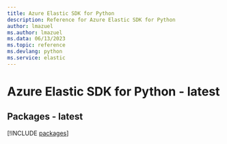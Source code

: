 ```yaml
---
title: Azure Elastic SDK for Python
description: Reference for Azure Elastic SDK for Python
author: lmazuel
ms.author: lmazuel
ms.data: 06/13/2023
ms.topic: reference
ms.devlang: python
ms.service: elastic
---
```

# Azure Elastic SDK for Python - latest
## Packages - latest
[!INCLUDE [packages](elastic-index.md)]